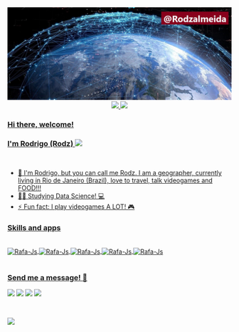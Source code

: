 <img src="./images/background3.jpg">

<div align="center">
  <a href="https://github.com/Rodzalmeida">
  <img height="140em" src="https://github-readme-stats.vercel.app/api?username=Rodzalmeida&show_icons=true&theme=omni&include_all_commits=true&count_private=true"/>
  <img height="140em" src="https://github-readme-stats.vercel.app/api/top-langs/?username=Rodzalmeida&layout=compact&langs_count=7&theme=omni"/>
</div>

### Hi there, welcome! 
### I'm Rodrigo (Rodz) <img src="https://media.giphy.com/media/12oufCB0MyZ1Go/giphy.gif" width="40">

<br>  
  
- 🌱 I'm Rodrigo, but you can call me Rodz. I am a geographer, currently living in Rio de Janeiro (Brazil), love to travel, talk videogames and FOOD!!! 
- 👨‍🎓 Studying Data Science! 💻
- ⚡ Fun fact: I play videogames A LOT! 🎮
  
### Skills and apps
<div style="display: inline_block"><br>
<img align="center" alt="Rafa-Js" height="30" width="40" src="https://cdn.jsdelivr.net/gh/devicons/devicon/icons/rstudio/rstudio-original.svg">
<img align="center" alt="Rafa-Js" height="30" width="40" src="https://cdn.jsdelivr.net/gh/devicons/devicon/icons/python/python-original-wordmark.svg">
<img align="center" alt="Rafa-Js" height="30" width="40" src="https://cdn.jsdelivr.net/gh/devicons/devicon/icons/postgresql/postgresql-original-wordmark.svg">
<img align="center" alt="Rafa-Js" height="35" width="35" src="https://upload.wikimedia.org/wikipedia/commons/thumb/d/df/ArcGIS_logo.png/480px-ArcGIS_logo.png">
<img align="center" alt="Rafa-Js" height="30" width="30" src="https://upload.wikimedia.org/wikipedia/commons/thumb/9/91/QGIS_logo_new.svg/1200px-QGIS_logo_new.svg.png">
</div>
<br>  
<div> 
  
### Send me a message! 📧
  
  <a href = "mailto:rodrigoalmeida.geo@gmail.com"><img src="https://img.shields.io/badge/Gmail-D14836?style=for-the-badge&logo=gmail&logoColor=white" target="_blank"></a>
  <a href="https://www.linkedin.com/in/rodalmeida/" target="_blank"><img src="https://img.shields.io/badge/-LinkedIn-%230077B5?style=for-the-badge&logo=linkedin&logoColor=white" target="_blank"></a>
  <a href="https://www.playstation.com/pt-br/?onlinename=Rodz_almeida" target="_blank"><img src="https://img.shields.io/badge/PlayStation-003791?style=for-the-badge&logo=playstation&logoColor=white" target="_blank"></a>
  <a href="https://steamcommunity.com/id/rodrigoalmeida_geo" target="_blank"><img src="https://img.shields.io/badge/Steam-000000?style=for-the-badge&logo=steam&logoColor=white" target="_blank"></a>

  
  </div>
<br>
  
![](https://komarev.com/ghpvc/?username=Rodzalmeida&color=blue&style=flat)
